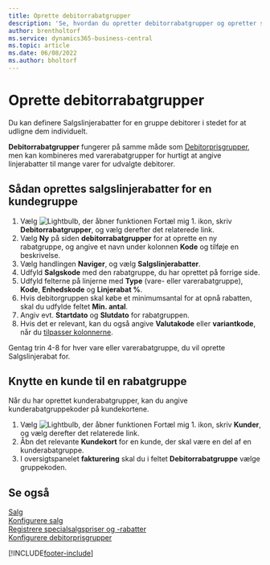 ```yaml
---
title: Oprette debitorrabatgrupper
description: 'Se, hvordan du opretter debitorrabatgrupper og opretter salgslinjerabatter for disse grupper.'
author: brentholtorf
ms.service: dynamics365-business-central
ms.topic: article
ms.date: 06/08/2022
ms.author: bholtorf
---
```

# Oprette debitorrabatgrupper

Du kan definere Salgslinjerabatter for en gruppe debitorer i stedet for at udligne dem individuelt.

**Debitorrabatgrupper** fungerer på samme måde som [Debitorprisgrupper](sales-how-to-set-up-customer-price-groups.md), men kan kombineres med varerabatgrupper for hurtigt at angive linjerabatter til mange varer for udvalgte debitorer.

## Sådan oprettes salgslinjerabatter for en kundegruppe

1. Vælg ![Lightbulb, der åbner funktionen Fortæl mig 1.](media/ui-search/search_small.png "Fortæl mig, hvad du vil foretage dig") ikon, skriv **Debitorrabatgrupper**, og vælg derefter det relaterede link.
2. Vælg **Ny** på siden **debitorrabatgrupper** for at oprette en ny rabatgruppe, og angive et navn under kolonnen **Kode** og tilføje en beskrivelse.
3. Vælg handlingen **Naviger**, og vælg **Salgslinjerabatter**.
4. Udfyld **Salgskode** med den rabatgruppe, du har oprettet på forrige side.
5. Udfyld felterne på linjerne med **Type** (vare- eller varerabatgruppe), **Kode**, **Enhedskode** og **Linjerabat %**.
6. Hvis debitorgruppen skal købe et minimumsantal for at opnå rabatten, skal du udfylde feltet **Min. antal**.
7. Angiv evt. **Startdato** og **Slutdato** for rabatgruppen.
8. Hvis det er relevant, kan du også angive **Valutakode** eller **variantkode**, når du [tilpasser kolonnerne](ui-personalization-user.md).

Gentag trin 4-8 for hver vare eller varerabatgruppe, du vil oprette Salgslinjerabat for.

## Knytte en kunde til en rabatgruppe

Når du har oprettet kunderabatgrupper, kan du angive kunderabatgruppekoder på kundekortene.

1. Vælg ![Lightbulb, der åbner funktionen Fortæl mig 1.](media/ui-search/search_small.png "Fortæl mig, hvad du vil foretage dig") ikon, skriv **Kunder**, og vælg derefter det relaterede link.
2. Åbn det relevante **Kundekort** for en kunde, der skal være en del af en kunderabatgruppe.
3. I oversigtspanelet **fakturering** skal du i feltet **Debitorrabatgruppe** vælge gruppekoden.

## Se også

[Salg](sales-manage-sales.md)  
[Konfigurere salg](sales-setup-sales.md)  
[Registrere specialsalgspriser og -rabatter](sales-how-record-sales-price-discount-payment-agreements.md)  
[Konfigurere debitorprisgrupper](sales-how-to-set-up-customer-price-groups.md)  

[!INCLUDE[footer-include](includes/footer-banner.md)]
